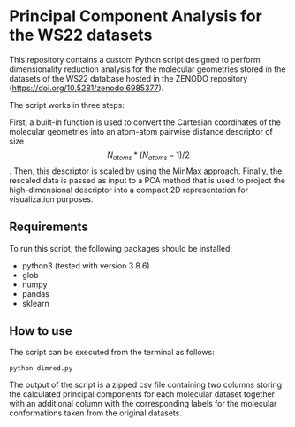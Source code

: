 # Principal Component Analysis for the WS22 datasets

This repository contains a custom Python script designed to perform dimensionality reduction analysis 
for the molecular geometries stored in the datasets of the WS22 database hosted in the ZENODO repository
(https://doi.org/10.5281/zenodo.6985377). 

The script works in three steps:

First, a built-in function is used to convert the Cartesian coordinates of the molecular geometries into 
an atom-atom pairwise distance descriptor of size $$N_{atoms} * (N_{atoms} - 1)/2$$. Then, this descriptor 
is scaled by using the MinMax approach. Finally, the rescaled data is passed as input to a PCA method that 
is used to project the high-dimensional descriptor into a compact 2D representation for visualization 
purposes.

## Requirements

To run this script, the following packages should be installed:

- python3 (tested with version 3.8.6)
- glob
- numpy
- pandas
- sklearn

## How to use

The script can be executed from the terminal as follows:

```
python dimred.py
```

The output of the script is a zipped csv file containing two columns storing the calculated principal
components for each molecular dataset together with an additional column with the corresponding labels
for the molecular conformations taken from the original datasets.
